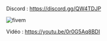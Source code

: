 Discord : https://discord.gg/QW4TDJP

![fivem](https://i.imgur.com/VZcxY2B.png)

Vidéo : https://youtu.be/0r0G5Aq8BDI
